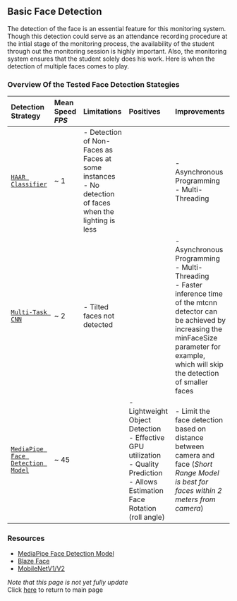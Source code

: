 ## Basic Face Detection
The detection of the face is an essential feature for this monitoring system. Though this detection could serve as an attendance recording procedure at the intial stage of the monitoring process, the availability of the student through out the monitoring session is highly important.
Also, the monitoring system ensures that the student solely does his work. Here is when the detection of multiple faces comes to play.

### **Overview Of the Tested Face Detection Stategies**

| Detection Strategy| Mean Speed _FPS_ | Limitations | Positives|Improvements|
|:---|:---|:---|:---|:---|
| <a href= https://github.com/AKSHILMY/Suspicious-Face-Detection/blob/main/Implementation/Face%20Detection%20Feature/Face%20Detection%20using%20Haar.ipynb>`HAAR Classifier`</a> | ~ 1 | - Detection of Non-Faces as Faces at some instances <br> - No detection of faces when the lighting is less| |- Asynchronous Programming<br> - Multi-Threading|
| <a href= https://github.com/AKSHILMY/Suspicious-Face-Detection/blob/main/Implementation/Face%20Detection%20Feature/Face%20Detection%20using%20MTCNN.ipynb>`Multi-Task CNN`</a>| ~ 2 | - Tilted faces not detected | |- Asynchronous Programming<br> - Multi-Threading <br/> - Faster inference time of the mtcnn detector can be achieved by increasing the minFaceSize parameter for example, which will skip the detection of smaller faces|
| <a href= https://github.com/AKSHILMY/Suspicious-Face-Detection/blob/main/Implementation/Face%20Detection%20Feature/Face%20Detection%20using%20Tensor%20Flow%20and%20Media%20Pipe.ipynb>`MediaPipe Face Detection Model`</a>| ~ 45 | | - Lightweight Object Detection <br> - Effective GPU utilization <br> - Quality Prediction <br> - Allows Estimation Face Rotation (roll angle) | - Limit the face detection based on distance between camera and face (_Short Range Model is best for faces within 2 meters from camera_) |

### Resources
- [MediaPipe Face Detection Model](https://google.github.io/mediapipe/solutions/face_detection)  
- [Blaze Face](https://arxiv.org/abs/1907.05047)
- [MobileNetV1/V2](https://ai.googleblog.com/2018/04/mobilenetv2-next-generation-of-on.html)

_Note that this page is not yet fully update_<br>
Click <a href=https://github.com/AKSHILMY/Suspicious-Face-Detection#basic-face-detection>here</a> to return to main page
